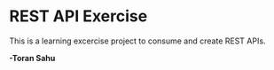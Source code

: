 # REST API Exercise

This is a learning excercise project to consume and create REST APIs.

**-Toran Sahu**